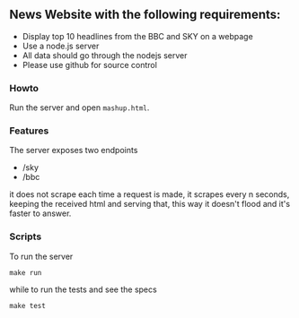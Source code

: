 ## News Website with the following requirements:

 * Display top 10 headlines from the BBC and SKY on a webpage
 * Use a node.js server
 * All data should go through the nodejs server
 * Please use github for source control

### Howto

Run the server and open `mashup.html`.

### Features

The server exposes two endpoints

 * /sky
 * /bbc

it does not scrape each time a request is made, it scrapes every n seconds, keeping 
the received html and serving that, this way it doesn't flood and it's faster to answer.


### Scripts

To run the server 

    make run

while to run the tests and see the specs

    make test